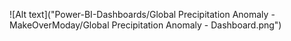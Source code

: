 ![Alt text]("Power-BI-Dashboards/Global Precipitation Anomaly - MakeOverModay/Global Precipitation Anomaly - Dashboard.png")
